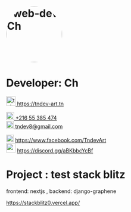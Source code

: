 # <img src="https://i.ibb.co/pnjQh4r/2-0-0-0-243-1-4-0-0-255-0-1-1-0-0-0-64-251-0-0-56-13-3-0-197-22-170-0-6-1-204-16-241-14-0-0-0-2-33-0.jpg" height='150' width='auto' alt="web-dev Ch" border="0" style='border-radius:50%'><br/>
# Developer: Ch<br/>

<img src="https://i.ibb.co/tpLXM9j/url.png"  height='25' width='auto' alt="tel" border="0"><a  target="_blank" href='https://tndev-art.tn'> https://tndev-art.tn</a><br/>

<img src="https://i.ibb.co/tHsDmV3/tel.png"  height='21' width='auto' alt="tel" border="0"><a href="tel:+21655-385-474"> +216 55 385 474</a><br/>
<img src="https://i.ibb.co/QrKK0QB/email.png"  height='20' width='auto' alt="email" border="0"><a href='mailto:tndev8@gmail.com'> tndev8@gmail.com</a><br/>

<img src="https://i.ibb.co/J7TmRND/Facebook-icon-2013-svg.png"  height='20' width='auto' alt="email" border="0"> <a target='_blank' href='https://www.facebook.com/TndevArt'>https://www.facebook.com/TndevArt </a><br/>
<img src="https://i.ibb.co/c2vj9wL/Discord.png"  height='25' width='auto' alt="email" border="0"> <a  target='_blank' href='https://discord.gg/aBKbbcYcBf'>https://discord.gg/aBKbbcYcBf </a><br/>


# Project : test stack blitz

frontend: nextjs , backend: django-graphene

<a  target="_blank" href='https://stackblitz0.vercel.app/'> https://stackblitz0.vercel.app/</a><br/>

